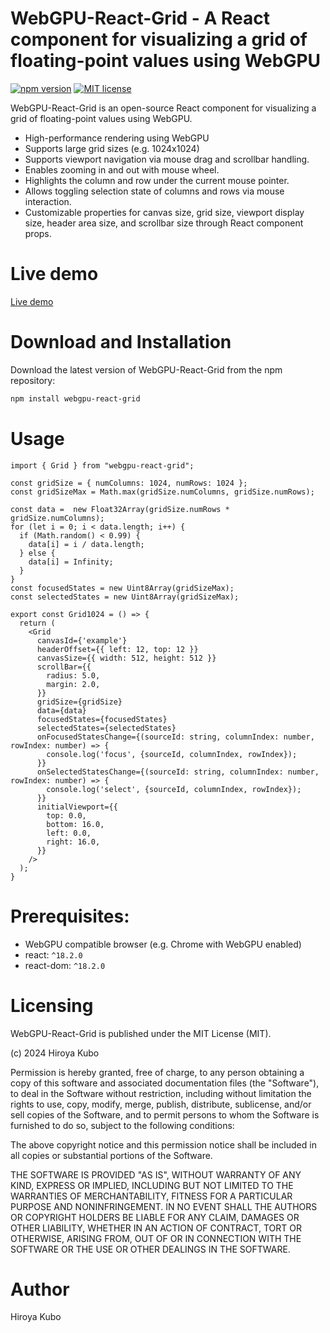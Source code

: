 # WebGPU-React-Grid - A React component for visualizing a grid of floating-point values using WebGPU
[![npm version](https://badge.fury.io/js/webgpu-react-grid.svg)](https://badge.fury.io/js/webgpu-react-grid)
[![MIT license](https://img.shields.io/badge/License-MIT-blue.svg)](https://github.com/silevis/reactgrid/blob/develop/LICENSE)


WebGPU-React-Grid is an open-source React component for visualizing a grid of floating-point values using WebGPU.

- High-performance rendering using WebGPU
- Supports large grid sizes (e.g. 1024x1024)
- Supports viewport navigation via mouse drag and scrollbar handling.
- Enables zooming in and out with mouse wheel.
- Highlights the column and row under the current mouse pointer.
- Allows toggling selection state of columns and rows via mouse interaction.
- Customizable properties for canvas size, grid size, viewport display size, header area size, and scrollbar size through React component props.

# Live demo

[Live demo](https://kubohiroya.github.io/webgpu-react-grid/examples/index.html)

# Download and Installation

Download the latest version of WebGPU-React-Grid from the npm repository:

```bash
npm install webgpu-react-grid
```

# Usage

```tsx
import { Grid } from "webgpu-react-grid";

const gridSize = { numColumns: 1024, numRows: 1024 };
const gridSizeMax = Math.max(gridSize.numColumns, gridSize.numRows);

const data =  new Float32Array(gridSize.numRows * gridSize.numColumns);
for (let i = 0; i < data.length; i++) {
  if (Math.random() < 0.99) {
    data[i] = i / data.length;
  } else {
    data[i] = Infinity;
  }
}
const focusedStates = new Uint8Array(gridSizeMax);
const selectedStates = new Uint8Array(gridSizeMax);

export const Grid1024 = () => {
  return (
    <Grid
      canvasId={'example'}
      headerOffset={{ left: 12, top: 12 }}
      canvasSize={{ width: 512, height: 512 }}
      scrollBar={{
        radius: 5.0,
        margin: 2.0,
      }}
      gridSize={gridSize}
      data={data}
      focusedStates={focusedStates}
      selectedStates={selectedStates}
      onFocusedStatesChange={(sourceId: string, columnIndex: number, rowIndex: number) => {
        console.log('focus', {sourceId, columnIndex, rowIndex});
      }}
      onSelectedStatesChange={(sourceId: string, columnIndex: number, rowIndex: number) => {
        console.log('select', {sourceId, columnIndex, rowIndex});
      }}
      initialViewport={{
        top: 0.0,
        bottom: 16.0,
        left: 0.0,
        right: 16.0,
      }}
    />
  );
}
```

# Prerequisites:
 - WebGPU compatible browser (e.g. Chrome with WebGPU enabled)
 - react: `^18.2.0`
 - react-dom: `^18.2.0`


# Licensing

WebGPU-React-Grid is published under the MIT License (MIT).

(c) 2024 Hiroya Kubo

Permission is hereby granted, free of charge, to any person obtaining a copy of this software and associated documentation files (the "Software"), to deal in the Software without restriction, including without limitation the rights to use, copy, modify, merge, publish, distribute, sublicense, and/or sell copies of the Software, and to permit persons to whom the Software is furnished to do so, subject to the following conditions:

The above copyright notice and this permission notice shall be included in all copies or substantial portions of the Software.

THE SOFTWARE IS PROVIDED "AS IS", WITHOUT WARRANTY OF ANY KIND, EXPRESS OR IMPLIED, INCLUDING BUT NOT LIMITED TO THE WARRANTIES OF MERCHANTABILITY, FITNESS FOR A PARTICULAR PURPOSE AND NONINFRINGEMENT. IN NO EVENT SHALL THE AUTHORS OR COPYRIGHT HOLDERS BE LIABLE FOR ANY CLAIM, DAMAGES OR OTHER LIABILITY, WHETHER IN AN ACTION OF CONTRACT, TORT OR OTHERWISE, ARISING FROM, OUT OF OR IN CONNECTION WITH THE SOFTWARE OR THE USE OR OTHER DEALINGS IN THE SOFTWARE.

# Author

Hiroya Kubo
